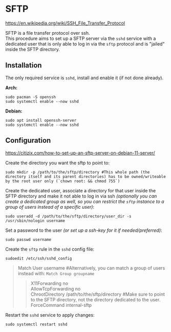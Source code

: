 # SFTP
  
https://en.wikipedia.org/wiki/SSH_File_Transfer_Protocol  
  
SFTP is a file transfer protocol over ssh.  
This procedure aims to set up a SFTP server via the `sshd` service with a dedicated user that is only able to log in via the `sftp` protocol and is "jailed" inside the SFTP directory.  
  

## Installation

The only required service is `sshd`, install and enable it (if not done already).  

**Arch:** 

```
sudo pacman -S openssh
sudo systemctl enable --now sshd
```
  
**Debian:**

```
sudo apt install openssh-server
sudo systemctl enable --now sshd
```

## Configuration

https://citizix.com/how-to-set-up-an-sftp-server-on-debian-11-server/  
  
Create the directory you want the sftp to point to:  
```
sudo mkdir -p /path/to/the/sftp/directory #This whole path (the directory itself and its parent directories) has to be owned/writeable by the root user only (`chown root: && chmod 755`)
```
  
Create the dedicated user, associate a directory for that user inside the SFTP directory and make it not able to log in via ssh *(optionally you can create a dedicated group as well, so you can restrict the `sftp` instance to a group of users instead of a specific user)*:   
```
sudo useradd -d /path/to/the/sftp/directory/user_dir -s /usr/sbin/nologin username
```
  
Set a password to the user *(or set up a ssh-key for it if needed/preferred)*:  
```
sudo passwd username
```
  
Create the `sftp` rule in the `sshd` config file:  
```
sudoedit /etc/ssh/sshd_config
```
  
> Match User username #Alternatively, you can match a group of users instead with: `Match Group groupname`  
> > X11Forwarding no  
> > AllowTcpForwarding no  
> > ChrootDirectory /path/to/the/sftp/directory #Make sure to point to the SFTP directory, not the directory dedicated to the user.  
> > ForceCommand internal-sftp  
  
Restart the `sshd` service to apply changes:  
```
sudo systemctl restart sshd
```
